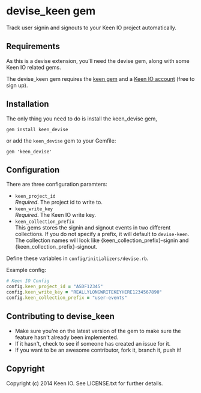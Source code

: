# devise_keen gem

Track user signin and signouts to your Keen IO project automatically.

## Requirements

As this is a devise extension, you'll need the devise gem, along with some Keen IO related gems.

The devise_keen gem requires the [keen gem](https://rubygems.org/gems/keen) and a [Keen IO account](https://keen.io) (free to sign up).

## Installation

The only thing you need to do is install the keen_devise gem,

`gem install keen_devise`

or add the `keen_devise` gem to your Gemfile:

`gem 'keen_devise'`

## Configuration

There are three configuration paramters:

*  `keen_project_id`  
    *Required*. The project id to write to.
*  `keen_write_key`  
    *Required*. The Keen IO write key.
*  `keen_collection_prefix`  
    This gems stores the signin and signout events in two different collections. If you do not specify a prefix, it will default to `devise-keen`. The collection names will look like {keen_collection_prefix}-signin and {keen_collection_prefix}-signout.

Define these variables in `config/initializers/devise.rb`.

Example config:

```ruby
# Keen IO Config
config.keen_project_id = "ASDF12345"  
config.keen_write_key = "REALLYLONGWRITEKEYHERE1234567890"  
config.keen_collection_prefix = "user-events"
```

## Contributing to devise_keen
 
* Make sure you're on the latest version of the gem to make sure the feature hasn't already been implemented.
* If it hasn't, check to see if someone has created an issue for it.
* If you want to be an awesome contributor, fork it, branch it, push it!

## Copyright

Copyright (c) 2014 Keen IO. See LICENSE.txt for further details.

